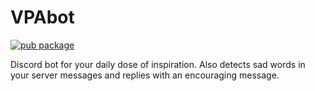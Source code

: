 # VPAbot

[![pub package](https://img.shields.io/badge/iamvpa-FPS%20Coder-green)](https://pub.dartlang.org/packages/flutter_tags)


Discord bot for your daily dose of inspiration. Also detects sad words in your server messages and replies with an encouraging message.
